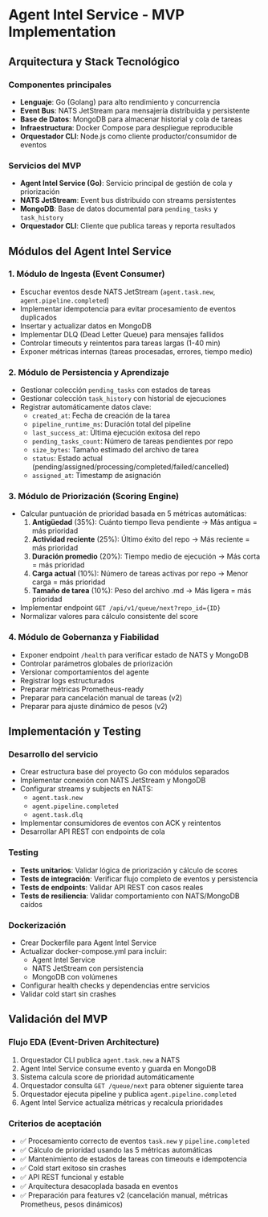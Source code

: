 # Agent Intel Service - MVP Implementation

## Arquitectura y Stack Tecnológico

### Componentes principales
- **Lenguaje**: Go (Golang) para alto rendimiento y concurrencia
- **Event Bus**: NATS JetStream para mensajería distribuida y persistente
- **Base de Datos**: MongoDB para almacenar historial y cola de tareas
- **Infraestructura**: Docker Compose para despliegue reproducible
- **Orquestador CLI**: Node.js como cliente productor/consumidor de eventos

### Servicios del MVP
- **Agent Intel Service (Go)**: Servicio principal de gestión de cola y priorización
- **NATS JetStream**: Event bus distribuido con streams persistentes
- **MongoDB**: Base de datos documental para `pending_tasks` y `task_history`
- **Orquestador CLI**: Cliente que publica tareas y reporta resultados

## Módulos del Agent Intel Service

### 1. Módulo de Ingesta (Event Consumer)
- Escuchar eventos desde NATS JetStream (`agent.task.new`, `agent.pipeline.completed`)
- Implementar idempotencia para evitar procesamiento de eventos duplicados
- Insertar y actualizar datos en MongoDB
- Implementar DLQ (Dead Letter Queue) para mensajes fallidos
- Controlar timeouts y reintentos para tareas largas (1-40 min)
- Exponer métricas internas (tareas procesadas, errores, tiempo medio)

### 2. Módulo de Persistencia y Aprendizaje
- Gestionar colección `pending_tasks` con estados de tareas
- Gestionar colección `task_history` con historial de ejecuciones
- Registrar automáticamente datos clave:
  - `created_at`: Fecha de creación de la tarea
  - `pipeline_runtime_ms`: Duración total del pipeline
  - `last_success_at`: Última ejecución exitosa del repo
  - `pending_tasks_count`: Número de tareas pendientes por repo
  - `size_bytes`: Tamaño estimado del archivo de tarea
  - `status`: Estado actual (pending/assigned/processing/completed/failed/cancelled)
  - `assigned_at`: Timestamp de asignación

### 3. Módulo de Priorización (Scoring Engine)
- Calcular puntuación de prioridad basada en 5 métricas automáticas:
  1. **Antigüedad** (35%): Cuánto tiempo lleva pendiente → Más antigua = más prioridad
  2. **Actividad reciente** (25%): Último éxito del repo → Más reciente = más prioridad
  3. **Duración promedio** (20%): Tiempo medio de ejecución → Más corta = más prioridad
  4. **Carga actual** (10%): Número de tareas activas por repo → Menor carga = más prioridad
  5. **Tamaño de tarea** (10%): Peso del archivo .md → Más ligera = más prioridad
- Implementar endpoint `GET /api/v1/queue/next?repo_id={ID}`
- Normalizar valores para cálculo consistente del score

### 4. Módulo de Gobernanza y Fiabilidad
- Exponer endpoint `/health` para verificar estado de NATS y MongoDB
- Controlar parámetros globales de priorización
- Versionar comportamientos del agente
- Registrar logs estructurados
- Preparar métricas Prometheus-ready
- Preparar para cancelación manual de tareas (v2)
- Preparar para ajuste dinámico de pesos (v2)

## Implementación y Testing

### Desarrollo del servicio
- Crear estructura base del proyecto Go con módulos separados
- Implementar conexión con NATS JetStream y MongoDB
- Configurar streams y subjects en NATS:
  - `agent.task.new`
  - `agent.pipeline.completed`
  - `agent.task.dlq`
- Implementar consumidores de eventos con ACK y reintentos
- Desarrollar API REST con endpoints de cola

### Testing
- **Tests unitarios**: Validar lógica de priorización y cálculo de scores
- **Tests de integración**: Verificar flujo completo de eventos y persistencia
- **Tests de endpoints**: Validar API REST con casos reales
- **Tests de resiliencia**: Validar comportamiento con NATS/MongoDB caídos

### Dockerización
- Crear Dockerfile para Agent Intel Service
- Actualizar docker-compose.yml para incluir:
  - Agent Intel Service
  - NATS JetStream con persistencia
  - MongoDB con volúmenes
- Configurar health checks y dependencias entre servicios
- Validar cold start sin crashes

## Validación del MVP

### Flujo EDA (Event-Driven Architecture)
1. Orquestador CLI publica `agent.task.new` a NATS
2. Agent Intel Service consume evento y guarda en MongoDB
3. Sistema calcula score de prioridad automáticamente
4. Orquestador consulta `GET /queue/next` para obtener siguiente tarea
5. Orquestador ejecuta pipeline y publica `agent.pipeline.completed`
6. Agent Intel Service actualiza métricas y recalcula prioridades

### Criterios de aceptación
- ✅ Procesamiento correcto de eventos `task.new` y `pipeline.completed`
- ✅ Cálculo de prioridad usando las 5 métricas automáticas
- ✅ Mantenimiento de estados de tareas con timeouts e idempotencia
- ✅ Cold start exitoso sin crashes
- ✅ API REST funcional y estable
- ✅ Arquitectura desacoplada basada en eventos
- ✅ Preparación para features v2 (cancelación manual, métricas Prometheus, pesos dinámicos)
